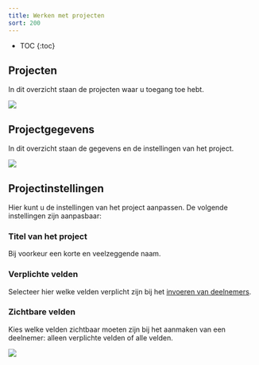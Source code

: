 ```yaml
---
title: Werken met projecten
sort: 200
---
```


* TOC
{:toc}

## Projecten

In dit overzicht staan de projecten waar u toegang toe hebt.

<img src='/assets/images/screenshots/medo/projectoverzicht.png' />

## Projectgegevens

In dit overzicht staan de gegevens en de instellingen van het project.

<img src='/assets/images/screenshots/medo/projectpagina.png' />

## Projectinstellingen

Hier kunt u de instellingen van het project aanpassen. De volgende instellingen
zijn aanpasbaar:

### Titel van het project

Bij voorkeur een korte en veelzeggende naam.

### Verplichte velden

Selecteer hier welke velden verplicht zijn bij het
[invoeren van deelnemers](/medo_manual/werken_met_deelnemers/).

### Zichtbare velden

Kies welke velden zichtbaar moeten zijn bij het aanmaken van een deelnemer:
alleen verplichte velden of alle velden.

<img src='/assets/images/screenshots/medo/projectinstellingen.png' />
